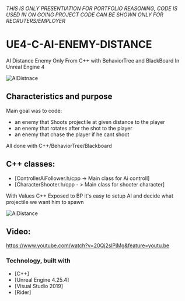 *THIS IS ONLY PRESENTIATION FOR PORTFOLIO REASONING,
CODE IS USED IN ON GOING PROJECT
CODE CAN BE SHOWN ONLY FOR RECRUTERS/EMPLOYER*

# UE4-C-AI-ENEMY-DISTANCE
AI Distance Enemy Only From C++ with BehaviorTree and BlackBoard In Unreal Engine 4

![AIDistnace](https://user-images.githubusercontent.com/53401206/101000913-ca2bd400-355e-11eb-8c5f-d443ae3a97f6.png)




<!-- Characteristics and purpose -->
## Characteristics and purpose

Main goal was to code:
- an enemy that Shoots projectile at given distance to the player
- an enemy that rotates after the shot to the player 
- an enemy that chase the player if he cant shoot

All done with C++/BehaviorTree/Blackboard

## C++ classes:

* [ControllerAiFollower.h/cpp -> Main class for Ai controll]
* [CharacterShooter.h/cpp - > Main class for shooter character]


With Values C++ Exposed to BP it's easy to setup AI and decide what projectile we want him to spawn

![AiDistance](https://user-images.githubusercontent.com/53401206/101002085-33601700-3560-11eb-8609-8a7fba3fb769.png)

## Video:

https://www.youtube.com/watch?v=20Qj2slPjMg&feature=youtu.be




### Technology, built with

* [C++]
* [Unreal Engine 4.25.4]
* [Visual Studio 2019]
* [Rider]


